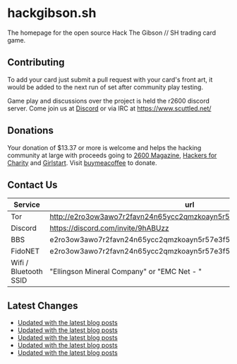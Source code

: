 # hackgibson.sh
The homepage for the open source Hack The Gibson // SH trading card game.


## Contributing

To add your card just submit a pull request with your card's front art, it would be added to the next run of set after community play testing.

Game play and discussions over the project is held the r2600 discord server. Come join us at [Discord](https://discord.com/invite/9hABUzz) or via IRC at https://www.scuttled.net/


## Donations

Your donation of $13.37 or more is welcome and helps the hacking community at large with proceeds going to [2600 Magazine](https://2600.com/), [Hackers for Charity](https://hackersforcharity.org) and [Girlstart](https://girlstart.org).  Visit [buymeacoffee](https://www.buymeacoffee.com/hackgibson.sh) to donate.


## Contact Us

Service | url
-|-
Tor | http://e2ro3ow3awo7r2favn24n65ycc2qmzkoayn5r57e3f56nvjwdcgg32ad.onion
Discord | https://discord.com/invite/9hABUzz
BBS | e2ro3ow3awo7r2favn24n65ycc2qmzkoayn5r57e3f56nvjwdcgg32ad.onion:23
FidoNET | e2ro3ow3awo7r2favn24n65ycc2qmzkoayn5r57e3f56nvjwdcgg32ad.onion:24554
Wifi / Bluetooth SSID | "Ellingson Mineral Company" or "EMC Net - <fidonet address>"

## Latest Changes
<!-- BLOG-POST-LIST:START -->
- [Updated with the latest blog posts](https://github.com/DFW2600/hackgibson.sh/commit/8f06af6a360e0a8a6555a71ee7cae4e611acb03a)
- [Updated with the latest blog posts](https://github.com/DFW2600/hackgibson.sh/commit/b5c03268ea024da5748ca8a5e3937398065b91bd)
- [Updated with the latest blog posts](https://github.com/DFW2600/hackgibson.sh/commit/db4ad5be47a3bb16fa88afff058e866fe1b4211e)
- [Updated with the latest blog posts](https://github.com/DFW2600/hackgibson.sh/commit/edda436f9687cbc4122cc8a7605831239d9f1acf)
- [Updated with the latest blog posts](https://github.com/DFW2600/hackgibson.sh/commit/bdc779be42f7d1559729f70ccdf890d50b11e2e2)
<!-- BLOG-POST-LIST:END -->
